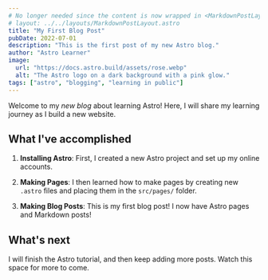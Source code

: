 ```yaml
---
# No longer needed since the content is now wrapped in <MarkdownPostLayout /> in [...slug]/index.astro
# layout: ../../layouts/MarkdownPostLayout.astro
title: "My First Blog Post"
pubDate: 2022-07-01
description: "This is the first post of my new Astro blog."
author: "Astro Learner"
image:
  url: "https://docs.astro.build/assets/rose.webp"
  alt: "The Astro logo on a dark background with a pink glow."
tags: ["astro", "blogging", "learning in public"]
---
```


Welcome to my _new blog_ about learning Astro! Here, I will share my learning journey as I build a new website.

## What I've accomplished

1. **Installing Astro**: First, I created a new Astro project and set up my online accounts.

2. **Making Pages**: I then learned how to make pages by creating new `.astro` files and placing them in the `src/pages/` folder.

3. **Making Blog Posts**: This is my first blog post! I now have Astro pages and Markdown posts!

## What's next

I will finish the Astro tutorial, and then keep adding more posts. Watch this space for more to come.
